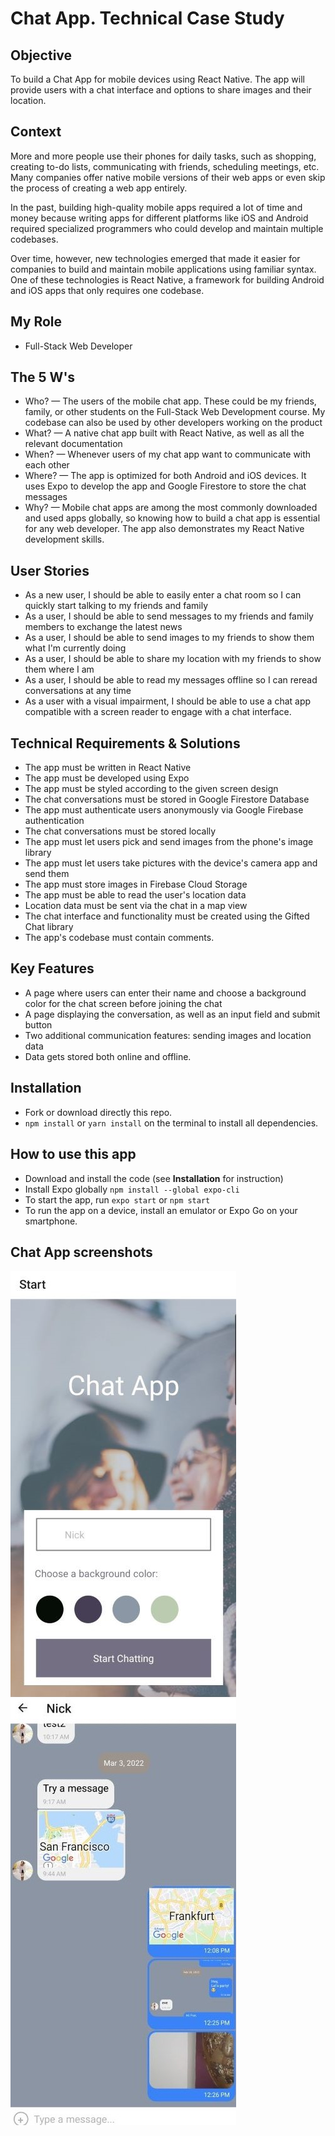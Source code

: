 # Chat App. Technical Case Study

## Objective 

To build a Chat App for mobile devices using React Native. The app will provide users with a chat interface and options to share images and their location.

## Context
More and more people use their phones for daily tasks, such as shopping, creating to-do lists, communicating with friends, scheduling meetings, etc. Many companies offer native mobile versions of their web apps or even skip the process of creating a web app entirely.

In the past, building high-quality mobile apps required a lot of time and money because writing apps for different platforms like iOS and Android required specialized programmers who could develop and maintain multiple codebases.

Over time, however, new technologies emerged that made it easier for companies to build and maintain mobile applications using familiar syntax. One of these technologies is React Native, a framework for building Android and iOS apps that only requires one codebase.

## My Role
- Full-Stack Web Developer

## The 5 W's
- Who? — The users of the mobile chat app. These could be my friends, family, or other students on the Full-Stack Web Development course. My codebase can also be used by other developers working on the product
- What? — A native chat app built with React Native, as well as all the relevant documentation
- When? — Whenever users of my chat app want to communicate with each other
- Where? — The app is optimized for both Android and iOS devices. It uses Expo to develop the app and Google Firestore to store the chat messages
- Why? — Mobile chat apps are among the most commonly downloaded and used apps globally, so knowing how to build a chat app is essential for any web developer. The app also demonstrates my React Native development skills.

## User Stories 
- As a new user, I should be able to easily enter a chat room so I can quickly start talking to my friends and family 
- As a user, I should be able to send messages to my friends and family members to exchange the latest news
- As a user, I should be able to send images to my friends to show them what I'm currently doing 
- As a user, I should be able to share my location with my friends to show them where I am 
- As a user, I should be able to read my messages offline so I can reread conversations at any time 
- As a user with a visual impairment, I should be able to use a chat app compatible with a screen reader to engage with a chat interface. 

## Technical Requirements & Solutions 
- The app must be written in React Native 
- The app must be developed using Expo
- The app must be styled according to the given screen design 
- The chat conversations must be stored in Google Firestore Database 
- The app must authenticate users anonymously via Google Firebase authentication
- The chat conversations must be stored locally
- The app must let users pick and send images from the phone's image library 
- The app must let users take pictures with the device's camera app and send them
- The app must store images in Firebase Cloud Storage
- The app must be able to read the user's location data 
- Location data must be sent via the chat in a map view
- The chat interface and functionality must be created using the Gifted Chat library
- The app's codebase must contain comments.

## Key Features
- A page where users can enter their name and choose a background color for the chat screen before joining the chat
- A page displaying the conversation, as well as an input field and submit button
- Two additional communication features: sending images and location data
- Data gets stored both online and offline.

## Installation
- Fork or download directly this repo.
- `npm install` or `yarn install` on the terminal to install all dependencies.

## How to use this app
- Download and install the code (see **Installation** for instruction)
- Install Expo globally `npm install --global expo-cli`
- To start the app, run `expo start` or `npm start`
- To run the app on a device, install an emulator or Expo Go on your smartphone.

## Chat App screenshots

![Livescreen](assets/Livescreen/Screenshot_Chat_App_1x.jpg)</br>
![Livescreen](assets/Livescreen/Screenshot_Chat_App_2x.jpg)
